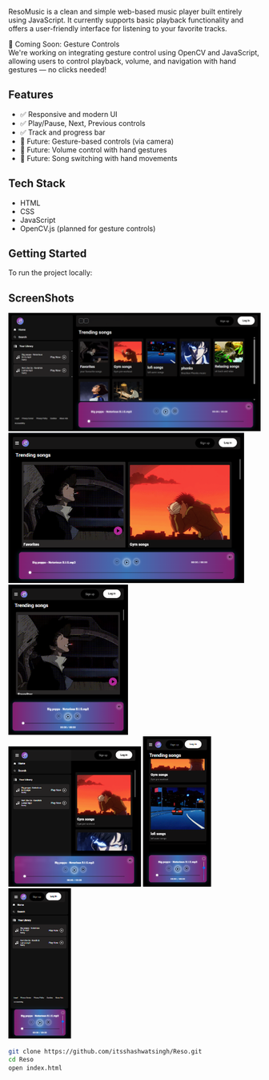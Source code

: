 

ResoMusic is a clean and simple web-based music player built entirely using JavaScript. It currently supports basic playback functionality and offers a user-friendly interface for listening to your favorite tracks.

🚧 Coming Soon: Gesture Controls  
We're working on integrating gesture control using OpenCV and JavaScript, allowing users to control playback, volume, and navigation with hand gestures — no clicks needed!

## Features

- ✅ Responsive and modern UI
- ✅ Play/Pause, Next, Previous controls
- ✅ Track and progress bar
- 🚀 Future: Gesture-based controls (via camera)
- 🚀 Future: Volume control with hand gestures
- 🚀 Future: Song switching with hand movements

## Tech Stack

- HTML
- CSS
- JavaScript
- OpenCV.js (planned for gesture controls)

## Getting Started

To run the project locally:

## ScreenShots

<img src="screenshots/Screenshot 2025-05-17 034432.png" width="700"> <img src="screenshots/Screenshot 2025-05-17 034502.png" alt="My Screenshot" height="300"/> <img src="screenshots/Screenshot 2025-05-17 034526.png" alt="My Screenshot" height="300"/> <img src="screenshots/Screenshot 2025-05-17 034557.png" alt="My Screenshot" height="280"/> 
<img src="screenshots/Screenshot 2025-05-17 034631.png" alt="My Screenshot" height="300"/> <img src="screenshots/Screenshot 2025-05-17 034752.png" alt="My Screenshot" height="300"/> 



```bash
git clone https://github.com/itsshashwatsingh/Reso.git
cd Reso
open index.html

